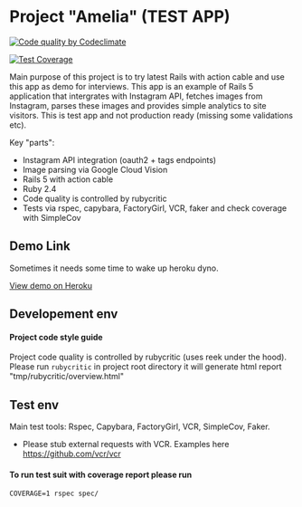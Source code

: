 #  Project "Amelia" (TEST APP)

[![Code quality by Codeclimate](https://api.codeclimate.com/v1/badges/82efbd0a423e17a0a28c/maintainability)](https://codeclimate.com/github/ZhKostev/amelia/maintainability)

[![Test Coverage](https://travis-ci.org/ZhKostev/amelia.svg?branch=master)](https://travis-ci.org/ZhKostev/amelia)

Main purpose of this project is to try latest Rails with action cable and use this app as demo for interviews. This app is an example of
Rails 5 application that intergrates with Instagram API, fetches images from Instagram, parses these images and provides simple
analytics to site visitors. This is test app and not production ready (missing some validations etc).

Key "parts":
* Instagram API integration (oauth2 + tags endpoints)
* Image parsing via Google Cloud Vision
* Rails 5 with action cable
* Ruby 2.4
* Code quality is controlled by rubycritic
* Tests via rspec, capybara, FactoryGirl, VCR, faker and check coverage with SimpleCov

## Demo Link

Sometimes it needs some time to wake up heroku dyno. 

[View demo on Heroku](https://aqueous-plateau-12742.herokuapp.com?demo_user=true) 


## Developement env

#### Project code style guide

Project code quality is controlled by rubycritic (uses reek under the hood). 
Please run `rubycritic` in project root directory it will generate html report "tmp/rubycritic/overview.html"


## Test env

Main test tools: Rspec, Capybara, FactoryGirl, VCR, SimpleCov, Faker.

* Please stub external requests with VCR. Examples here https://github.com/vcr/vcr 

#### To run test suit with coverage report please run

`COVERAGE=1 rspec spec/`